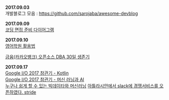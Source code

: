 **2017.09.03**  
개발블로그 모음 : https://github.com/sarojaba/awesome-devblog

**2017.09.09**  
[코딩 면접 준비 다이어그램](http://www.insightbook.co.kr/12211)

**2017.09.10**  
[영어학원 활용법](http://www.bizhankook.com/bk/article/13963)

[금융(카카오뱅크) 오픈소스 DBA 30일 생존기](https://brunch.co.kr/@chan/11)

**2017.09.17**   
[Google I/O 2017 참관기 - Kotlin](http://d2.naver.com/helloworld/7543578)  
[Google I/O 2017 참관기 - 머신 러닝과 AI](http://d2.naver.com/helloworld/6908639)  
[누구나 쉽게 할 수 있는 빅데이타와 머신러닝](https://www.slideshare.net/Byungwook/ss-79709096)
[아틀라시안에서 slack에 경쟁서비스를 오픈하였다. stride](https://www.stride.com/)  
